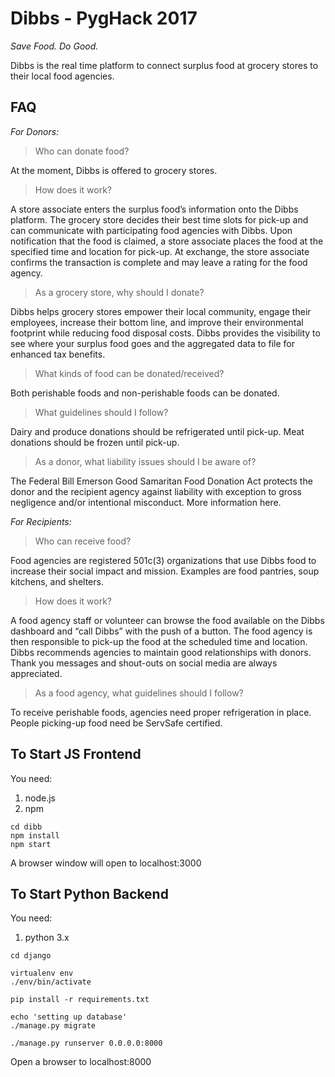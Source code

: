 # Dibbs - PygHack 2017
*Save Food. Do Good.*


Dibbs is the real time platform to connect surplus food at grocery stores to their local food agencies.

## FAQ 

*For Donors:*

> Who can donate food?
	
At the moment, Dibbs is offered to grocery stores.

> How does it work?

A store associate enters the surplus food’s information onto the Dibbs platform. The grocery store decides their best time slots for pick-up and can communicate with participating food agencies with Dibbs. Upon notification that the food is claimed, a store associate places the food at the specified time and location for pick-up. At exchange, the store associate confirms the transaction is complete and may leave a rating for the food agency.

> As a grocery store, why should I donate?

Dibbs helps grocery stores empower their local community, engage their employees, increase their bottom line, and improve their environmental footprint while reducing food disposal costs. Dibbs provides the visibility to see where your surplus food goes and the aggregated data to file for enhanced tax benefits. 

> What kinds of food can be donated/received?

Both perishable foods and non-perishable foods can be donated. 

> What guidelines should I follow?

Dairy and produce donations should be refrigerated until pick-up. Meat donations should be frozen until pick-up.

> As a donor, what liability issues should I be aware of?

The Federal Bill Emerson Good Samaritan Food Donation Act protects the donor and the recipient agency against liability with exception to gross negligence and/or intentional misconduct. More information here.

*For Recipients:* 

> Who can receive food?

Food agencies are registered 501c(3) organizations that use Dibbs food to increase their social impact and mission. Examples are food pantries, soup kitchens, and shelters. 

> How does it work?

A food agency staff or volunteer can browse the food available on the Dibbs dashboard and “call Dibbs” with the push of a button. The food agency is then responsible to pick-up the food at the scheduled time and location. Dibbs recommends agencies to maintain good relationships with donors. Thank you messages and shout-outs on social media are always appreciated.

> As a food agency, what guidelines should I follow?

To receive perishable foods, agencies need proper refrigeration in place. People picking-up food need be ServSafe certified. 
  
  
  

## To Start JS Frontend

You need:
1. node.js
2. npm

```
cd dibb
npm install
npm start
```

A browser window will open to localhost:3000


## To Start Python Backend

You need:
1. python 3.x

```
cd django

virtualenv env
./env/bin/activate

pip install -r requirements.txt

echo 'setting up database'
./manage.py migrate

./manage.py runserver 0.0.0.0:8000
```

Open a browser to localhost:8000



